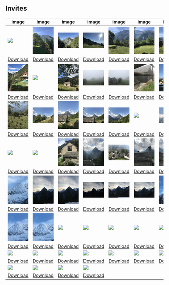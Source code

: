 ## Invites

|image|image|image|image|image|image|image|image|image|image|
|---|---|---|---|---|---|---|---|---|---|
| <img src="../assets/collage4/IMG_0294.jpg" width="300px" /> | <img src="../assets/collage4/IMG_5617.jpg" width="300px" /> | <img src="../assets/collage4/IMG_5620.jpg" width="300px" /> | <img src="../assets/collage4/IMG_5624.jpg" width="300px" /> | <img src="../assets/collage4/IMG_5689.jpg" width="300px" /> | <img src="../assets/collage4/IMG_5692.jpg" width="300px" /> | <img src="../assets/collage4/IMG_5762.jpg" width="300px" /> | <img src="../assets/collage4/IMG_5832.jpg" width="300px" /> | <img src="../assets/collage4/IMG_5889.jpg" width="300px" /> | <img src="../assets/collage4/IMG_5943.jpg" width="300px" /> |
| [Download](https://sigrid-paintings.s3.amazonaws.com/assets/collage4/IMG_0294.jpg) | [Download](https://sigrid-paintings.s3.amazonaws.com/assets/collage4/IMG_5617.jpg) | [Download](https://sigrid-paintings.s3.amazonaws.com/assets/collage4/IMG_5620.jpg) | [Download](https://sigrid-paintings.s3.amazonaws.com/assets/collage4/IMG_5624.jpg) | [Download](https://sigrid-paintings.s3.amazonaws.com/assets/collage4/IMG_5689.jpg) | [Download](https://sigrid-paintings.s3.amazonaws.com/assets/collage4/IMG_5692.jpg) | [Download](https://sigrid-paintings.s3.amazonaws.com/assets/collage4/IMG_5762.jpg) | [Download](https://sigrid-paintings.s3.amazonaws.com/assets/collage4/IMG_5832.jpg) | [Download](https://sigrid-paintings.s3.amazonaws.com/assets/collage4/IMG_5889.jpg) | [Download](https://sigrid-paintings.s3.amazonaws.com/assets/collage4/IMG_5943.jpg) |
| <img src="../assets/collage4/IMG_6423.jpg" width="300px" /> | <img src="../assets/collage4/IMG_6470.jpg" width="300px" /> | <img src="../assets/collage4/IMG_6709.jpg" width="300px" /> | <img src="../assets/collage4/IMG_6725.jpg" width="300px" /> | <img src="../assets/collage4/IMG_6726.jpg" width="300px" /> | <img src="../assets/collage4/IMG_6732.jpg" width="300px" /> | <img src="../assets/collage4/IMG_6734.jpg" width="300px" /> | <img src="../assets/collage4/IMG_6736.jpg" width="300px" /> | <img src="../assets/collage4/IMG_6741.jpg" width="300px" /> | <img src="../assets/collage4/IMG_6745.jpg" width="300px" /> |
| [Download](https://sigrid-paintings.s3.amazonaws.com/assets/collage4/IMG_6423.jpg) | [Download](https://sigrid-paintings.s3.amazonaws.com/assets/collage4/IMG_6470.jpg) | [Download](https://sigrid-paintings.s3.amazonaws.com/assets/collage4/IMG_6709.jpg) | [Download](https://sigrid-paintings.s3.amazonaws.com/assets/collage4/IMG_6725.jpg) | [Download](https://sigrid-paintings.s3.amazonaws.com/assets/collage4/IMG_6726.jpg) | [Download](https://sigrid-paintings.s3.amazonaws.com/assets/collage4/IMG_6732.jpg) | [Download](https://sigrid-paintings.s3.amazonaws.com/assets/collage4/IMG_6734.jpg) | [Download](https://sigrid-paintings.s3.amazonaws.com/assets/collage4/IMG_6736.jpg) | [Download](https://sigrid-paintings.s3.amazonaws.com/assets/collage4/IMG_6741.jpg) | [Download](https://sigrid-paintings.s3.amazonaws.com/assets/collage4/IMG_6745.jpg) |
| <img src="../assets/collage4/IMG_7216.jpg" width="300px" /> | <img src="../assets/collage4/IMG_7217.jpg" width="300px" /> | <img src="../assets/collage4/IMG_7218.jpg" width="300px" /> | <img src="../assets/collage4/IMG_7219.jpg" width="300px" /> | <img src="../assets/collage4/IMG_7222.jpg" width="300px" /> | <img src="../assets/collage4/IMG_7232.jpg" width="300px" /> | <img src="../assets/collage4/IMG_7255.jpg" width="300px" /> | <img src="../assets/collage4/IMG_7257.jpg" width="300px" /> | <img src="../assets/collage4/IMG_7274.jpg" width="300px" /> | <img src="../assets/collage4/IMG_7285.jpg" width="300px" /> |
| [Download](https://sigrid-paintings.s3.amazonaws.com/assets/collage4/IMG_7216.jpg) | [Download](https://sigrid-paintings.s3.amazonaws.com/assets/collage4/IMG_7217.jpg) | [Download](https://sigrid-paintings.s3.amazonaws.com/assets/collage4/IMG_7218.jpg) | [Download](https://sigrid-paintings.s3.amazonaws.com/assets/collage4/IMG_7219.jpg) | [Download](https://sigrid-paintings.s3.amazonaws.com/assets/collage4/IMG_7222.jpg) | [Download](https://sigrid-paintings.s3.amazonaws.com/assets/collage4/IMG_7232.jpg) | [Download](https://sigrid-paintings.s3.amazonaws.com/assets/collage4/IMG_7255.jpg) | [Download](https://sigrid-paintings.s3.amazonaws.com/assets/collage4/IMG_7257.jpg) | [Download](https://sigrid-paintings.s3.amazonaws.com/assets/collage4/IMG_7274.jpg) | [Download](https://sigrid-paintings.s3.amazonaws.com/assets/collage4/IMG_7285.jpg) |
| <img src="../assets/collage4/IMG_7286.jpg" width="300px" /> | <img src="../assets/collage4/IMG_7290.jpg" width="300px" /> | <img src="../assets/collage4/IMG_7295.jpg" width="300px" /> | <img src="../assets/collage4/IMG_7301.jpg" width="300px" /> | <img src="../assets/collage4/IMG_7303.jpg" width="300px" /> | <img src="../assets/collage4/IMG_7305.jpg" width="300px" /> | <img src="../assets/collage4/IMG_7307.jpg" width="300px" /> | <img src="../assets/collage4/IMG_7321.jpg" width="300px" /> | <img src="../assets/collage4/IMG_7328.jpg" width="300px" /> | <img src="../assets/collage4/IMG_8844.jpg" width="300px" /> |
| [Download](https://sigrid-paintings.s3.amazonaws.com/assets/collage4/IMG_7286.jpg) | [Download](https://sigrid-paintings.s3.amazonaws.com/assets/collage4/IMG_7290.jpg) | [Download](https://sigrid-paintings.s3.amazonaws.com/assets/collage4/IMG_7295.jpg) | [Download](https://sigrid-paintings.s3.amazonaws.com/assets/collage4/IMG_7301.jpg) | [Download](https://sigrid-paintings.s3.amazonaws.com/assets/collage4/IMG_7303.jpg) | [Download](https://sigrid-paintings.s3.amazonaws.com/assets/collage4/IMG_7305.jpg) | [Download](https://sigrid-paintings.s3.amazonaws.com/assets/collage4/IMG_7307.jpg) | [Download](https://sigrid-paintings.s3.amazonaws.com/assets/collage4/IMG_7321.jpg) | [Download](https://sigrid-paintings.s3.amazonaws.com/assets/collage4/IMG_7328.jpg) | [Download](https://sigrid-paintings.s3.amazonaws.com/assets/collage4/IMG_8844.jpg) |
| <img src="../assets/collage4/IMG_8845.jpg" width="300px" /> | <img src="../assets/collage4/IMG_8846.jpg" width="300px" /> | <img src="../assets/collage4/IMG_8847.jpg" width="300px" /> | <img src="../assets/collage4/IMG_8848.jpg" width="300px" /> | <img src="../assets/collage4/IMG_8849.jpg" width="300px" /> | <img src="../assets/collage4/IMG_8850.jpg" width="300px" /> | <img src="../assets/collage4/IMG_8851.jpg" width="300px" /> | <img src="../assets/collage4/IMG_8852.jpg" width="300px" /> | <img src="../assets/collage4/IMG_8853.jpg" width="300px" /> | <img src="../assets/collage4/IMG_8854.jpg" width="300px" /> |
| [Download](https://sigrid-paintings.s3.amazonaws.com/assets/collage4/IMG_8845.jpg) | [Download](https://sigrid-paintings.s3.amazonaws.com/assets/collage4/IMG_8846.jpg) | [Download](https://sigrid-paintings.s3.amazonaws.com/assets/collage4/IMG_8847.jpg) | [Download](https://sigrid-paintings.s3.amazonaws.com/assets/collage4/IMG_8848.jpg) | [Download](https://sigrid-paintings.s3.amazonaws.com/assets/collage4/IMG_8849.jpg) | [Download](https://sigrid-paintings.s3.amazonaws.com/assets/collage4/IMG_8850.jpg) | [Download](https://sigrid-paintings.s3.amazonaws.com/assets/collage4/IMG_8851.jpg) | [Download](https://sigrid-paintings.s3.amazonaws.com/assets/collage4/IMG_8852.jpg) | [Download](https://sigrid-paintings.s3.amazonaws.com/assets/collage4/IMG_8853.jpg) | [Download](https://sigrid-paintings.s3.amazonaws.com/assets/collage4/IMG_8854.jpg) |
| <img src="../assets/collage4/IMG_8855.jpg" width="300px" /> | <img src="../assets/collage4/IMG_8856.jpg" width="300px" /> | <img src="../assets/collage4/img1.jpg" width="300px" /> | <img src="../assets/collage4/img10.jpg" width="300px" /> | <img src="../assets/collage4/img11.jpg" width="300px" /> | <img src="../assets/collage4/img12.jpg" width="300px" /> | <img src="../assets/collage4/img13.jpg" width="300px" /> | <img src="../assets/collage4/img14.jpg" width="300px" /> | <img src="../assets/collage4/img15.jpg" width="300px" /> | <img src="../assets/collage4/img16.jpg" width="300px" /> |
| [Download](https://sigrid-paintings.s3.amazonaws.com/assets/collage4/IMG_8855.jpg) | [Download](https://sigrid-paintings.s3.amazonaws.com/assets/collage4/IMG_8856.jpg) | [Download](https://sigrid-paintings.s3.amazonaws.com/assets/collage4/img1.jpg) | [Download](https://sigrid-paintings.s3.amazonaws.com/assets/collage4/img10.jpg) | [Download](https://sigrid-paintings.s3.amazonaws.com/assets/collage4/img11.jpg) | [Download](https://sigrid-paintings.s3.amazonaws.com/assets/collage4/img12.jpg) | [Download](https://sigrid-paintings.s3.amazonaws.com/assets/collage4/img13.jpg) | [Download](https://sigrid-paintings.s3.amazonaws.com/assets/collage4/img14.jpg) | [Download](https://sigrid-paintings.s3.amazonaws.com/assets/collage4/img15.jpg) | [Download](https://sigrid-paintings.s3.amazonaws.com/assets/collage4/img16.jpg) |
| <img src="../assets/collage4/img17.jpg" width="300px" /> | <img src="../assets/collage4/img2.jpg" width="300px" /> | <img src="../assets/collage4/img25.jpg" width="300px" /> | <img src="../assets/collage4/img27.jpg" width="300px" /> | <img src="../assets/collage4/img28.jpg" width="300px" /> | <img src="../assets/collage4/img29.jpg" width="300px" /> | <img src="../assets/collage4/img3.jpg" width="300px" /> | <img src="../assets/collage4/img30.jpg" width="300px" /> | <img src="../assets/collage4/img4.jpg" width="300px" /> | <img src="../assets/collage4/img5.jpg" width="300px" /> |
| [Download](https://sigrid-paintings.s3.amazonaws.com/assets/collage4/img17.jpg) | [Download](https://sigrid-paintings.s3.amazonaws.com/assets/collage4/img2.jpg) | [Download](https://sigrid-paintings.s3.amazonaws.com/assets/collage4/img25.jpg) | [Download](https://sigrid-paintings.s3.amazonaws.com/assets/collage4/img27.jpg) | [Download](https://sigrid-paintings.s3.amazonaws.com/assets/collage4/img28.jpg) | [Download](https://sigrid-paintings.s3.amazonaws.com/assets/collage4/img29.jpg) | [Download](https://sigrid-paintings.s3.amazonaws.com/assets/collage4/img3.jpg) | [Download](https://sigrid-paintings.s3.amazonaws.com/assets/collage4/img30.jpg) | [Download](https://sigrid-paintings.s3.amazonaws.com/assets/collage4/img4.jpg) | [Download](https://sigrid-paintings.s3.amazonaws.com/assets/collage4/img5.jpg) |
| <img src="../assets/collage4/img6.jpg" width="300px" /> | <img src="../assets/collage4/img7.jpg" width="300px" /> | <img src="../assets/collage4/img8.jpg" width="300px" /> | <img src="../assets/collage4/img9.jpg" width="300px" /> |  |  |  |  |  |  |
| [Download](https://sigrid-paintings.s3.amazonaws.com/assets/collage4/img6.jpg) | [Download](https://sigrid-paintings.s3.amazonaws.com/assets/collage4/img7.jpg) | [Download](https://sigrid-paintings.s3.amazonaws.com/assets/collage4/img8.jpg) | [Download](https://sigrid-paintings.s3.amazonaws.com/assets/collage4/img9.jpg) |  |  |  |  |  |  |
